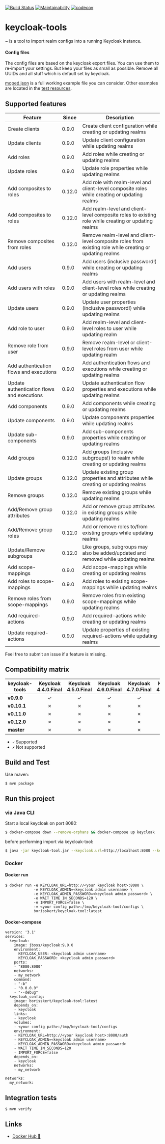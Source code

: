 [![Build Status](https://travis-ci.com/borisskert/keycloak-tool.svg?branch=master)](https://travis-ci.com/borisskert/keycloak-tool)
[![Maintainability](https://api.codeclimate.com/v1/badges/069a00d89c0b36a2f820/maintainability)](https://codeclimate.com/github/borisskert/keycloak-tool/maintainability) 
[![codecov](https://codecov.io/gh/borisskert/keycloak-tool/branch/master/graph/badge.svg)](https://codecov.io/gh/borisskert/keycloak-tool)


# keycloak-tools

~ is a tool to import realm configs into a running Keycloak instance.

#### Config files

The config files are based on the keycloak export files. You can use them to re-import your settings.
But keep your files as small as possible. Remove all UUIDs and all stuff which is default set by keycloak.

[moped.json](./example-config/moped.json) is a full working example file you can consider.
 Other examples are located in the [test resources](src/test/resources/import-files).

## Supported features

| Feature | Since | Description |
|---------|-------|-------------|
| Create clients | 0.9.0 | Create client configuration while creating or updating realms |
| Update clients | 0.9.0 | Update client configuration while updating realms             |
| Add roles      | 0.9.0 | Add roles while creating or updating realms                   |
| Update roles   | 0.9.0 | Update role properties while updating realms                  |
| Add composites to roles| 0.12.0 | Add role with realm-level and client-level composite roles while creating or updating realms                   |
| Add composites to roles | 0.12.0 | Add realm-level and client-level composite roles to existing role while creating or updating realms                   |
| Remove composites from roles | 0.12.0 | Remove realm-level and client-level composite roles from existing role while creating or updating realms                   |
| Add users      | 0.9.0 | Add users (inclusive password!) while creating or updating realms                   |
| Add users with roles | 0.9.0 | Add users with realm-level and client-level roles while creating or updating realms                   |
| Update users   | 0.9.0 | Update user properties (inclusive password!) while updating realms |
| Add role to user | 0.9.0 | Add realm-level and client-level roles to user while updating realm |
| Remove role from user | 0.9.0 | Remove realm-level or client-level roles from user while updating realm |
| Add authentication flows and executions | 0.9.0 | Add authentication flows and executions while creating or updating realms |
| Update authentication flows and executions | 0.9.0 | Update authentication flow properties and executions while updating realms |
| Add components | 0.9.0 | Add components while creating or updating realms                                                       |
| Update components | 0.9.0 | Update components properties while updating realms                                                       |
| Update sub-components | 0.9.0 | Add sub-components properties while creating or updating realms                                                       |
| Add groups | 0.12.0 | Add groups (inclusive subgroups!) to realm while creating or updating realms |
| Update groups | 0.12.0 | Update existing group properties and attributes while creating or updating realms |
| Remove groups | 0.12.0 | Remove existing groups while updating realms |
| Add/Remove group attributes | 0.12.0 | Add or remove group attributes in existing groups while updating realms |
| Add/Remove group roles | 0.12.0 | Add or remove roles to/from existing groups while updating realms |
| Update/Remove subgroups | 0.12.0 | Like groups, subgroups may also be added/updated and removed while updating realms |
| Add scope-mappings | 0.9.0 | Add scope-mappings while creating or updating realms |
| Add roles to scope-mappings | 0.9.0 | Add roles to existing scope-mappings while updating realms |
| Remove roles from scope-mappings | 0.9.0 | Remove roles from existing scope-mappings while updating realms |
| Add required-actions | 0.9.0 | Add required-actions while creating or updating realms |
| Update required-actions | 0.9.0 | Update properties of existing required-actions while updating realms |

Feel free to submit an issue if a feature is missing.

## Compatibility matrix

| keycloak-tools     | **Keycloak 4.4.0.Final** | **Keycloak 4.5.0.Final** | **Keycloak 4.6.0.Final** | **Keycloak 4.7.0.Final** | **Keycloak 4.8.3.Final** | **Keycloak 5.0.0** | **Keycloak 6.0.1** | **Keycloak 7.0.0** | **Keycloak 8.0.2** | **Keycloak 9.0.0** |
|--------------------|:------------------------:|:------------------------:|:------------------------:|:------------------------:|:------------------------:|:------------------:|:------------------:|:------------------:|:------------------:|:------------------:|
| **v0.9.0**         |         ✓                |         ✓                |         ✓                |         ✓                |         ✓                |         ✓          |         ✓          |         ✓          |         ✗          |         ✗          |
| **v0.10.1**        |         ✗                |         ✗                |         ✗                |         ✗                |         ✗                |         ✗          |         ✗          |         ✗          |         ✓          |         ✗          |
| **v0.11.0**        |         ✗                |         ✗                |         ✗                |         ✗                |         ✗                |         ✗          |         ✗          |         ✗          |         ✓          |         ✓          |
| **v0.12.0**        |         ✗                |         ✗                |         ✗                |         ✗                |         ✗                |         ✗          |         ✗          |         ✗          |         ✓          |         ✓          |
| **master**         |         ✗                |         ✗                |         ✗                |         ✗                |         ✗                |         ✗          |         ✗          |         ✗          |         ✓          |         ✓          |
- `✓` Supported
- `✗` Not supported


## Build and Test

Use maven:
```bash
$ mvn package
```

## Run this project

### via Java CLI

Start a local keycloak on port 8080:

```bash
$ docker-compose down --remove-orphans && docker-compose up keycloak
``` 

before performing import via keycloak-tool:

```bash
$ java -jar keycloak-tool.jar --keycloak.url=http://localhost:8080 --keycloak.password=admin123 --import.file=./example-config/moped.json
```

### Docker

#### Docker run

```
$ docker run -e KEYCLOAK_URL=http://<your keycloak host>:8080 \
             -e KEYCLOAK_ADMIN=<keycloak admin username> \
             -e KEYCLOAK_ADMIN_PASSWORD=<keycloak admin password> \
             -e WAIT_TIME_IN_SECONDS=120 \
             -e IMPORT_FORCE=false \
             -v <your config path>:/tmp/keycloak-tool/configs \
             borisskert/keycloak-tool:latest
```

#### Docker-compose

```
version: '3.1'
services:
  keycloak:
    image: jboss/keycloak:9.0.0
    environment:
      KEYCLOAK_USER: <keycloak admin username>
      KEYCLOAK_PASSWORD: <keycloak admin password>
    ports:
    - "8080:8080"
    networks:
    - my_network
    command:
    - "-b"
    - "0.0.0.0"
    - "--debug"
  keycloak_config:
    image: borisskert/keycloak-tool:latest
    depends_on:
    - keycloak
    links:
    - keycloak
    volumes:
    - <your config path>:/tmp/keycloak-tool/configs
    environment:
    - KEYCLOAK_URL=http://<your keycloak host>:8080/auth
    - KEYCLOAK_ADMIN=<keycloak admin username>
    - KEYCLOAK_ADMIN_PASSWORD=<keycloak admin password>
    - WAIT_TIME_IN_SECONDS=120
    - IMPORT_FORCE=false
    depends_on:
    - keycloak
    networks:
    - my_network

networks:
  my_network:

```

## Integration tests

```bash
$ mvn verify
```

## Links

* [Docker Hub 🐳](https://hub.docker.com/r/borisskert/keycloak-tool)
